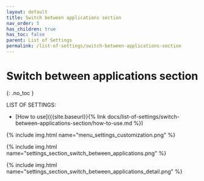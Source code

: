 ```yaml
---
layout: default
title: Switch between applications section
nav_order: 5
has_children: true
has_toc: false
parent: List of Settings
permalink: /list-of-settings/switch-between-applications-section
---
```


# Switch between applications section
{: .no_toc }

LIST OF SETTINGS:
- [How to use]({{site.baseurl}}{% link docs/list-of-settings/switch-between-applications-section/how-to-use.md %})

{% include img.html name="menu_settings_customization.png" %}

{% include img.html name="settings_section_switch_between_applications.png" %}

{% include img.html name="settings_section_switch_between_applications_detail.png" %}